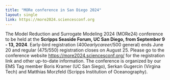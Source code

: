```yaml
---
title: "MORe conference in San Diego 2024"
layout: single
link: https://more2024.sciencesconf.org
---
```

The Model Reduction and Surrogate Modeling 2024 (MORe24) conference to be held at the **Scripps Seaside Forum, UC San Diego, from September 9 - 13, 2024**. 
Early-bird registration ($400 early career/$500 general) ends June 20 and regular ($475/$550) registration closes on August 25. 
Please go to the conference website https://more2024.sciencesconf.org/ for the registration link and other up-to-date information.
The conference is organized by our EMS Tag member Boris Kramer (UC San Siego), Serkan Gugercin (Virgina Tech) and Matthias Morzfeld (Scripps Institution of Oceanography).
